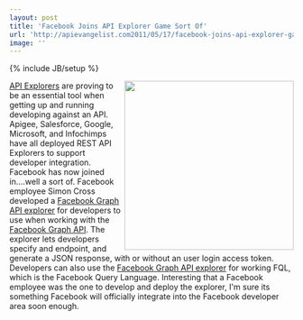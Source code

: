 ```yaml
---
layout: post
title: 'Facebook Joins API Explorer Game Sort Of'
url: 'http://apievangelist.com2011/05/17/facebook-joins-api-explorer-game-sort-of/'
image: ''
---
```

{% include JB/setup %}
<a href="https://www.simoncross.com/fb/graph/"><img src="http://kinlane-productions.s3.amazonaws.com/facebook/facebook-api-explorer-1.png"  width="300" align="right" /></a><a title="API Explorers" href="http://blog.apievangelist.com/2011/03/24/explorers-open-api-access-beyond-developers/">API Explorers</a> are proving to be an essential tool when getting up and running developing against an API.
Apigee, Salesforce, Google, Microsoft, and Infochimps have all deployed REST API Explorers to support developer integration.
Facebook has now joined in....well a sort of. Facebook employee Simon Cross developed a <a title="Facebook Graph API Explorer" href="https://www.simoncross.com/fb/graph/">Facebook Graph API explorer</a> for developers to use when working with the <a title="Facebook Graph API" href="http://developers.facebook.com/docs/reference/api/">Facebook Graph API</a>.
The explorer lets developers specify and endpoint, and generate a JSON response, with or without an user login access token.
Developers can also use the <a title="Facebook Graph API Explorer" href="http://blog.programmableweb.com/2011/05/16/the-semi-unofficial-facebook-graph-api-explorer/">Facebook Graph API explorer</a> for working FQL, which is the Facebook Query Language.
Interesting that a Facebook employee was the one to develop and deploy the explorer, I'm sure its something Facebook will officially integrate into the Facebook developer area soon enough.
